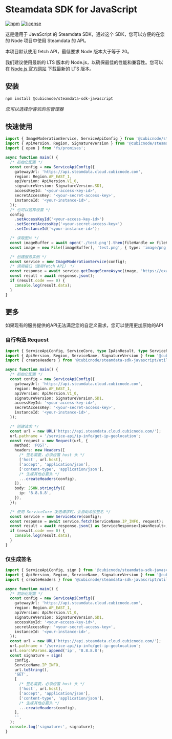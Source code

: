# Steamdata SDK for JavaScript

[![npm](https://img.shields.io/npm/v/cubicnode/steamdata-sdk-javascript)](https://www.npmjs.com/package/@cubicnode/steamdata-sdk-javascript)
[![license](https://img.shields.io/github/license/CubicNode/steamdata-sdk-javascript)](https://github.com/CubicNode/steamdata-sdk-javascript/blob/main/LICENSE)

这是适用于 JavaScript 的 Steamdata SDK，通过这个 SDK，您可以方便的在您的 Node 项目中使用 Steamdata 的 API。

本项目默认使用 fetch API，最低要求 Node 版本大于等于 20。

我们建议使用最新的 LTS 版本的 Node.js，以确保最佳的性能和兼容性。您可以在 [Node.js 官方网站](https://nodejs.org) 下载最新的 LTS 版本。


## 安装

```bash
npm install @cubicnode/steamdata-sdk-javascript
```

*您可以选择你喜欢的包管理器*


## 快速使用

```ts
import { ImageModerationService, ServiceApiConfig } from '@cubicnode/steamdata-sdk-javascript';
import { ApiVersion, Region, SignatureVersion } from '@cubicnode/steamdata-sdk-javascript/enums';
import { open } from 'fs/promises';

async function main() {
  /* 初始化配置 */
  const config = new ServiceApiConfig({
    gatewayUrl: 'https://api.steamdata.cloud.cubicnode.com',
    region: Region.AP_EAST_1,
    apiVersion: ApiVersion.V1_0,
    signatureVersion: SignatureVersion.SD1,
    accessKeyId: '<your-access-key-id>',
    secretAccessKey: '<your-secret-access-key>',
    instanceId: '<your-instance-id>',
  });
  /* 也可以这样设置 */
  config
    .setAccessKeyId('<your-access-key-id>')
    .setSecretAccessKey('<your-secret-access-key>')
    .setInstanceId('<your-instance-id>');

  /* 读取图片 */
  const imageBuffer = await open('./test.png').then(fileHandle => fileHandle.readFile());
  const image = new File([imageBuffer], 'test.png', { type: 'image/png' });

  /* 创建服务实例 */
  const service = new ImageModerationService(config);
  /* 调用接口（使用fetch API） */
  const response = await service.getImageScoreAsync(image, 'https://example.com/callback', '0123456789');
  const result = await response.json();
  if (result.code === 0) {
    console.log(result.data);
  }
}
```

## 更多

如果现有的服务提供的API无法满足您的自定义需求，您可以使用更加原始的API

### 自行构造 Request

```ts
import { ServiceApiConfig, ServiceCore, type IpAsnResult, type ServiceResponse } from '@cubicnode/steamdata-sdk-javascript';
import { ApiVersion, Region, ServiceName, SignatureVersion } from '@cubicnode/steamdata-sdk-javascript/enums';
import { createHeaders } from '@cubicnode/steamdata-sdk-javascript/utils';

async function main() {
  /* 初始化配置 */
  const config = new ServiceApiConfig({
    gatewayUrl: 'https://api.steamdata.cloud.cubicnode.com',
    region: Region.AP_EAST_1,
    apiVersion: ApiVersion.V1_0,
    signatureVersion: SignatureVersion.SD1,
    accessKeyId: '<your-access-key-id>',
    secretAccessKey: '<your-secret-access-key>',
    instanceId: '<your-instance-id>',
  });

  /* 创建请求 */
  const url = new URL('https://api.steamdata.cloud.cubicnode.com/');
  url.pathname = '/service-api/ip-info/get-ip-geolocation';
  const request = new Request(url, {
    method: 'POST',
    headers: new Headers([
      /* 签名需要，必须设置 host 头 */
      ['host', url.host],
      ['accept', 'application/json'],
      ['content-type', 'application/json'],
      /* 生成其他必要头 */
      ...createHeaders(config),
    ]),
    body: JSON.stringify({
      ip: '8.8.8.8',
    }),
  });

  /* 使用 ServiceCore 发送请求时，会自动添加签名 */
  const service = new ServiceCore(config);
  const response = await service.fetch(ServiceName.IP_INFO, request);
  const result = await response.json() as ServiceResponse<IpAsnResult>;
  if (result.code === 0) {
    console.log(result.data);
  }
}
```

### 仅生成签名

```ts
import { ServiceApiConfig, sign } from '@cubicnode/steamdata-sdk-javascript';
import { ApiVersion, Region, ServiceName, SignatureVersion } from '@cubicnode/steamdata-sdk-javascript/enums';
import { createHeaders } from '@cubicnode/steamdata-sdk-javascript/utils';

async function main() {
  /* 初始化配置 */
  const config = new ServiceApiConfig({
    gatewayUrl: 'https://api.steamdata.cloud.cubicnode.com',
    region: Region.AP_EAST_1,
    apiVersion: ApiVersion.V1_0,
    signatureVersion: SignatureVersion.SD1,
    accessKeyId: '<your-access-key-id>',
    secretAccessKey: '<your-secret-access-key>',
    instanceId: '<your-instance-id>',
  });
  const url = new URL('https://api.steamdata.cloud.cubicnode.com/');
  url.pathname = '/service-api/ip-info/get-ip-geolocation';
  url.searchParams.append('ip', '8.8.8.8');
  const signature = sign(
    config,
    ServiceName.IP_INFO,
    url.toString(),
    'GET',
    [
      /* 签名需要，必须设置 host 头 */
      ['host', url.host],
      ['accept', 'application/json'],
      ['content-type', 'application/json'],
      /* 生成其他必要头 */
      ...createHeaders(config),
    ],
    '',
  );
  console.log('signature:', signature);
}
```
